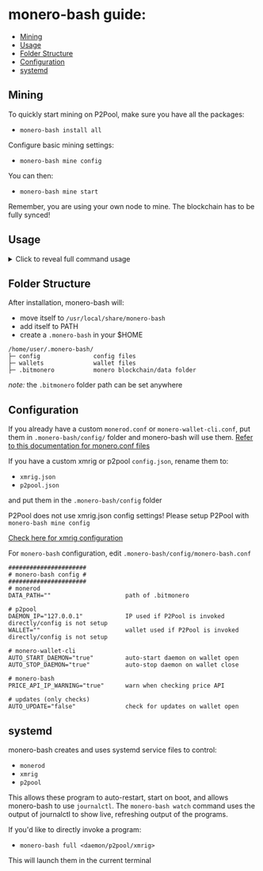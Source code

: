 # monero-bash guide:
* [Mining](#mining)
* [Usage](#usage)
* [Folder Structure](#folder-structure)
* [Configuration](#configuration)
* [systemd](#systemd)

## Mining
To quickly start mining on P2Pool, make sure you have all the packages:
* `monero-bash install all`

Configure basic mining settings:
* `monero-bash mine config`

You can then:
* `monero-bash mine start`

Remember, you are using your own node to mine. The blockchain has to be fully synced!


## Usage
<details>
<summary>Click to reveal full command usage</summary>

```
monero-bash usage:            monero-bash <option> <more options>

monero-bash                   the default command will open wallet selection
uninstall                     uninstall monero-bash and remove /.monero-bash/

install <pkg>                 install <all> or a specific package
install <pkg> verbose         print detailed download information
remove <pkg>                  remove <all> or a specific package
remove <pkg> force            forcefully remove a package

update                        only CHECK for updates
upgrade <pkg>                 upgrade <all> or a specific package
upgrade <pkg> force           forcefully upgrade packages
upgrade <pkg> verbose         print detailed download information
version                       print installed package versions

mine config                   configure mining settings
mine start                    start monerod, xmrig, p2pool in the background
mine stop                     stop monerod, xmrig, p2pool

start <daemon/xmrig/p2pool>   start process detached (background)
stop <daemon/xmrig/p2pool>    gracefully stop the process
kill <daemon/xmrig/p2pool>    forcefully kill the process
full <daemon/xmrig/p2pool>    start the process attached (foreground)

watch <daemon/xmrig/p2pool>   watch live output of process

gpg                           toggle GPG verification of binaries
gpg import                    import GPG keys of package authors
backup                        encrypt and backup your /wallets/
decrypt                       decrypt backup.tar.gpg

status                        print status of all running processes
list                          list wallets
size                          show size of monero-bash folders
price                         fetch price data from cryptocompare.com API
integrity                     check hash integrity of monero-bash

help                          show this help message
```
</details>

## Folder Structure

After installation, monero-bash will:
* move itself to `/usr/local/share/monero-bash`
* add itself to PATH
* create a `.monero-bash` in your $HOME

```
/home/user/.monero-bash/
├─ config               config files
├─ wallets              wallet files
├─ .bitmonero           monero blockchain/data folder
```
*note:* the `.bitmonero` folder path can be set anywhere

## Configuration
If you already have a custom `monerod.conf` or `monero-wallet-cli.conf`, put them in `.monero-bash/config/` folder and monero-bash will use them. [Refer to this documentation for monero.conf files](https://monerodocs.org/interacting/monero-config-file)

If you have a custom xmrig or p2pool `config.json`, rename them to:
* `xmrig.json`
* `p2pool.json`

and put them in the `.monero-bash/config` folder

P2Pool does not use xmrig.json config settings! Please setup P2Pool with `monero-bash mine config`

[Check here for xmrig configuration](https://xmrig.com/docs/miner/config)

For `monero-bash` configuration, edit `.monero-bash/config/monero-bash.conf`
```
######################
# monero-bash config #
######################
# monerod
DATA_PATH=""                     path of .bitmonero

# p2pool
DAEMON_IP="127.0.0.1"            IP used if P2Pool is invoked directly/config is not setup
WALLET=""                        wallet used if P2Pool is invoked directly/config is not setup

# monero-wallet-cli
AUTO_START_DAEMON="true"         auto-start daemon on wallet open
AUTO_STOP_DAEMON="true"          auto-stop daemon on wallet close

# monero-bash
PRICE_API_IP_WARNING="true"      warn when checking price API

# updates (only checks)
AUTO_UPDATE="false"              check for updates on wallet open
```

## systemd
monero-bash creates and uses systemd service files to control:
* `monerod`
* `xmrig`
* `p2pool`

This allows these program to auto-restart, start on boot, and allows monero-bash to use `journalctl`. The `monero-bash watch` command uses the output of journalctl to show live, refreshing output of the programs.

If you'd like to directly invoke a program:
* `monero-bash full <daemon/p2pool/xmrig>`

This will launch them in the current terminal
